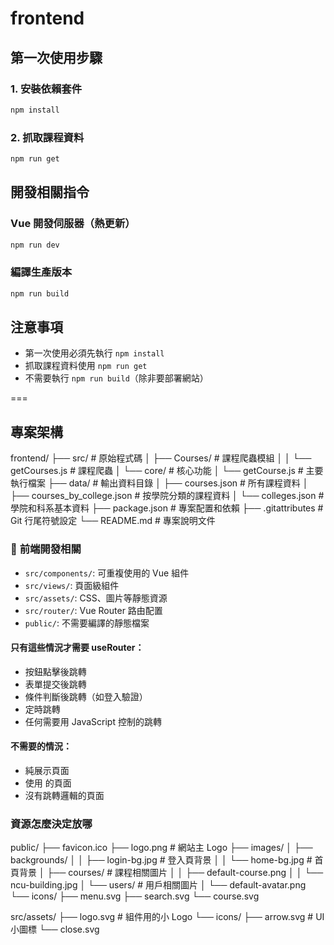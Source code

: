 # frontend

## 第一次使用步驟

### 1. 安裝依賴套件

```sh
npm install
```

### 2. 抓取課程資料

```sh
npm run get
```

## 開發相關指令

### Vue 開發伺服器（熱更新）

```sh
npm run dev
```

### 編譯生產版本

```sh
npm run build
```

## 注意事項

- 第一次使用必須先執行 `npm install`
- 抓取課程資料使用 `npm run get`
- 不需要執行 `npm run build`（除非要部署網站）

===

## 專案架構

frontend/
├── src/ # 原始程式碼
│ ├── Courses/ # 課程爬蟲模組
│ │ └── getCourses.js # 課程爬蟲
│ └── core/ # 核心功能
│ └── getCourse.js # 主要執行檔案
├── data/ # 輸出資料目錄
│ ├── courses.json # 所有課程資料
│ ├── courses_by_college.json # 按學院分類的課程資料
│ └── colleges.json # 學院和科系基本資料
├── package.json # 專案配置和依賴
├── .gitattributes # Git 行尾符號設定
└── README.md # 專案說明文件

### 🎨 **前端開發相關**

- `src/components/`: 可重複使用的 Vue 組件
- `src/views/`: 頁面級組件
- `src/assets/`: CSS、圖片等靜態資源
- `src/router/`: Vue Router 路由配置
- `public/`: 不需要編譯的靜態檔案

#### 只有這些情況才需要 useRouter：

- 按鈕點擊後跳轉
- 表單提交後跳轉
- 條件判斷後跳轉（如登入驗證）
- 定時跳轉
- 任何需要用 JavaScript 控制的跳轉

#### 不需要的情況：

- 純展示頁面
- 使用 <router-link> 的頁面
- 沒有跳轉邏輯的頁面

### 資源怎麼決定放哪

public/
├── favicon.ico
├── logo.png # 網站主 Logo
├── images/
│ ├── backgrounds/
│ │ ├── login-bg.jpg # 登入頁背景
│ │ └── home-bg.jpg # 首頁背景
│ ├── courses/ # 課程相關圖片
│ │ ├── default-course.png
│ │ └── ncu-building.jpg
│ └── users/ # 用戶相關圖片
│ └── default-avatar.png
└── icons/
├── menu.svg
├── search.svg
└── course.svg

src/assets/
├── logo.svg # 組件用的小 Logo
└── icons/
├── arrow.svg # UI 小圖標
└── close.svg
